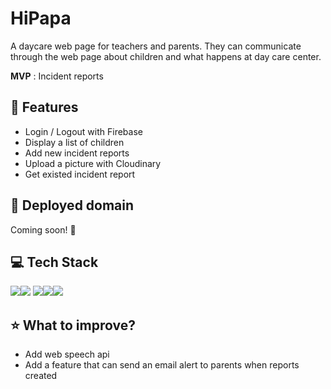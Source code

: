 # HiPapa

A daycare web page for teachers and parents.
They can communicate through the web page about children and what happens at day care center. 

**MVP** : Incident reports 

## 👀 Features 

* Login / Logout with Firebase 
* Display a list of children
* Add new incident reports  
* Upload a picture with Cloudinary 
* Get existed incident report 

## 🌸 Deployed domain

Coming soon! 🥸
 

## 💻 Tech Stack 

<img src="https://img.shields.io/badge/javascript-F7DF1E?style=for-the-badge&logo=javascript&logoColor=black"><img src="https://img.shields.io/badge/react-61DAFB?style=for-the-badge&logo=react&logoColor=black">
<img src="https://img.shields.io/badge/nextjs-000000?style=for-the-badge&logo=Next.js&logoColor=white"><img src="https://img.shields.io/badge/css-1572B6?style=for-the-badge&logo=css3&logoColor=white"><img src="https://img.shields.io/badge/HTML5-E34F26?style=for-the-badge&logo=HTML5&logoColor=white">


## ⭐️ What to improve? 

- Add web speech api
- Add a feature that can send an email alert to parents when reports created 
